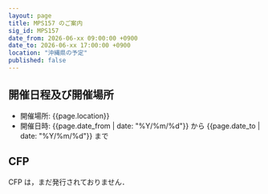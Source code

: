 ```yaml
---
layout: page
title: MPS157 のご案内
sig_id: MPS157
date_from: 2026-06-xx 09:00:00 +0900
date_to: 2026-06-xx 17:00:00 +0900
location: "沖縄県の予定"
published: false
---
```

## 開催日程及び開催場所

- 開催場所: {{page.location}}
- 開催日時: {{page.date_from | date: "%Y/%m/%d"}} から {{page.date_to | date: "%Y/%m/%d"}} まで

## CFP

CFP は，まだ発行されておりません．
